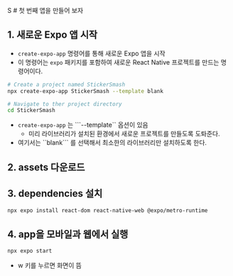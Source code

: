 S   # 첫 번째 앱을 만들어 보자
## 1. 새로운 Expo 앱 시작
* ```create-expo-app``` 명령어를 통해 새로운 Expo 앱을 시작
* 이 명령어는 ```expo``` 패키지를 포함하여 새로운 React Native 프로젝트를 만드는 명령어이다.
``` bash
# Create a project named StickerSmash
npx create-expo-app StickerSmash --template blank

# Navigate to ther project directory
cd StickerSmash
```
* ```create-expo-app``` 는 ```--template`` 옵션이 있음
    * 미리 라이브러리가 설치된 환경에서 새로운 프로젝트를 만들도록 도톼준다.
* 여기서는 ``blank``` 를 선택해서 최소한의 라이브러리만 설치하도록 한다.
## 2. assets 다운로드
## 3. dependencies 설치
``` bash
npx expo install react-dom react-native-web @expo/metro-runtime
```
## 4. app을 모바일과 웹에서 실행
``` bash
npx expo start
```
* w 키를 누르면 화면이 뜸